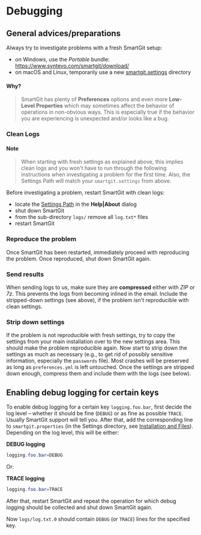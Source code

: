 # Debugging

## General advices/preparations

Always try to investigate problems with a fresh SmartGit setup:

-   on Windows, use the *Portable* bundle: <https://www.syntevo.com/smartgit/download/>
-   on macOS and Linux, temporarily use a new [smartgit.settings](../Manual/GUI/AdvancedSettings/VM-options.md#location-of-the-settings-directory) directory

#### Why?
> SmartGit has plenty of **Preferences** options and even more
> **Low-Level Properties** which may sometimes affect the behavior of
> operations in non-obvious ways. This is especially true if the
> behavior you are experiencing is unexpected and/or looks like a bug.

### Clean Logs

#### Note
> When starting with fresh settings as explained above, this implies clean logs and you won't have to run through the following instructions when investigating a problem for the first time.
> Also, the Settings Path will match your `smartgit.settings` from above.

Before investigating a problem, restart SmartGit with clean logs:

- locate the [Settings Path](../Manual/Installation/Installation-and-Files.md) in the **Help\|About** dialog
- shut down SmartGit
- from the sub-directory `logs/` remove all `log.txt*` files
- restart SmartGit

### Reproduce the problem

Once SmartGit has been restarted, immediately proceed with reproducing the problem. Once reproduced, shut down SmartGit again.

### Send results

When sending logs to us, make sure they are **compressed** either with *ZIP* or *7z*. This prevents the logs from becoming inlined in the email. Include the stripped-down settings (see above), if the problem isn't reproducible with clean settings.

### Strip down settings

If the problem is not reproducible with fresh settings, try to copy the settings from your main installation over to the new settings area. This should make the problem reproducible again. Now start to strip down the settings as much as necessary (e.g., to get rid of possibly sensitive information, especially the `passwords` file). Most crashes will be preserved as long as `preferences.yml` is left untouched. Once the settings are stripped down enough, compress them and include them with the logs (see below).

## Enabling debug logging for certain keys

To enable debug logging for a certain key `logging.foo.bar`, first decide the log level – whether it should be fine (`DEBUG`) or as fine as possible `TRACE`. Usually SmartGit support will tell you. After that, add the corresponding line to `smartgit.properties` (in the Settings directory, see [Installation and Files](../Manual/Installation/Installation-and-Files.md)). Depending on the log level, this will be either:

**DEBUG logging**

``` java
logging.foo.bar=DEBUG
```
Or:

**TRACE logging**

``` java
logging.foo.bar=TRACE
```
After that, restart SmartGit and repeat the operation for which debug logging should be collected and shut down SmartGit again.

Now `logs/log.txt.0` should contain `DEBUG` (or `TRACE`) lines for the specified key.
